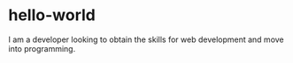 # hello-world
I am a developer looking to obtain the skills for web development and move into programming.